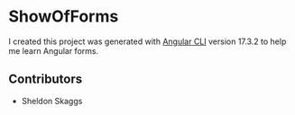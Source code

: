 # ShowOfForms

I created this project was generated with [Angular CLI](https://github.com/angular/angular-cli) version 17.3.2 to help me learn Angular forms.

## Contributors
* Sheldon Skaggs
